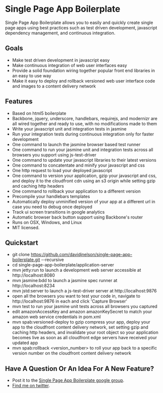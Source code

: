 Single Page App Boilerplate
===========================

Single Page App Boilerplate allows you to easily and quickly create single page apps using best practices such as test driven development, javascript dependency management, and continuous integration.

Goals
-----

* Make test driven development in javascript easy
* Make continuous integration of web user interfaces easy
* Provide a solid foundation wiring together popular front end libraries in an easy to use way
* Make it easy to deploy and rollback versioned web user interface code and images to a content delivery network

Features
--------

* Based on html5 boilerplate
* Backbone, jquery, underscore, handlebars, requirejs, and modernizr are all wired together and ready to use, with no modifications made to them
* Write your javascript unit and integration tests in jasmine
* Run your integration tests during continuous integration only for faster development
* One command to launch the jasmine browser based test runner
* One command to run your jasmine unit and integration tests across all browsers you support using js-test-driver
* One command to update your javascript libraries to their latest versions
* One command to concatentate and minify your javascript and css
* One http request to load your deployed javascript
* One command to version your application, gzip your javascript and css, and deploy it to the cloudfront cdn using an s3 origin while setting gzip and caching http headers
* One command to rollback your application to a different version
* Precompile your handlebars templates
* Automatically deploy unminified version of your app at a different url in case you need to debug once deployed
* Track ui screen transitions in google analytics
* Automatic browser back button support using Backbone's router
* Runs on OSX, Windows, and Linux
* MIT licensed.

Quickstart
----------

* git clone https://github.com/davidjnelson/single-page-app-boilerplate.git --recursive
* cd single-page-app-boilerplate/application-server
* mvn jetty:run to launch a development web server accessible at http://localhost:8080
* mvn jasmine:bdd to launch a jasmine spec runner at http://localhost:8234
* mvn jstd:server to launch a js-test-driver server at http://localhost:9876
* open all the browsers you want to test your code in, navigate to http://localhost:9876 in each and click 'Capture Browser'
* mvn test to run your jasmine unit tests across all browsers you captured
* edit amazonAccessKey and amazon amazonKeySecret to match your amazon web service credentials in pom.xml
* mvn spab:versioned-deploy to gzip compress your app, deploy your app to the cloudfront content delivery network, set setting gzip and caching http headers, and invalidate your root object so your application becomes live as soon as all cloudfront edge servers have received your updated app
* mvn spab:rollback <version_number> to roll your app back to a specific version number on the cloudfront content delivery network

Have A Question Or An Idea For A New Feature?
---------------------------------------------
* Post it to the [Single Page App Boilerplate google group](https://groups.google.com/forum/#!forum/single-page-app-boilerplate).
* [Find me on twitter](https://twitter.com/david_j_nelson).
